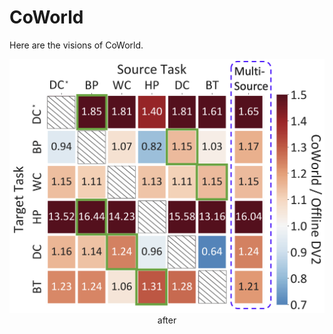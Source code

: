 # CoWorld

Here are the visions of CoWorld.

<div align=center>
<img width="550" src="figs/heatmap.png"/>
</div>
<div align=center>after</div>